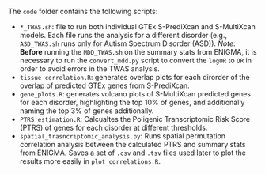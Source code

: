 The `code` folder contains the following scripts:

- `*_TWAS.sh`: file to run both individual GTEx S-PrediXcan and S-MultiXcan models. Each file runs the analysis for a different disorder (e.g., `ASD_TWAS.sh` runs only for Autism Spectrum Disorder (ASD)). _Note_: **Before** running the `MDD_TWAS.sh` on the summary stats from ENIGMA, it is necessary to run the `convert_mdd.py` script to convert the `logOR` to `OR` in order to avoid errors in the TWAS analysis.
- `tissue_correlation.R`: generates overlap plots for each dirorder of the overlap of predicted GTEx genes from S-PrediXcan. 
- `gene_plots.R`: generates volcano plots of S-MultiXcan predicted genes for each disorder, highlighting the top 10% of genes, and additionally naming the top 3% of genes additionally.
- `PTRS_estimation.R`: Calcualtes the Poligenic Transcriptomic Risk Score (PTRS) of genes for each disorder at different thresholds.
- `spatial_trasncriptomic_analysis.py`: Runs spatial permutation correlation analysis between the calculated PTRS and summary stats from ENIGMA. Saves a set of `.csv` and `.tsv` files used later to plot the results more easily in `plot_correlations.R`.